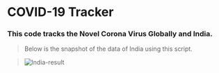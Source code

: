 # COVID-19 Tracker

### This code tracks the Novel Corona Virus Globally and India.

> Below is the snapshot of the data of India using this script.

> ![India-result](https://raw.githubusercontent.com/Ram-95/Python_Applications/master/Corona%20Tracker/India_result.JPG)
